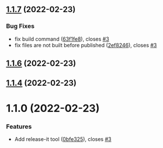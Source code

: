 ## [1.1.7](https://github.com/georgeflug/devready/compare/1.1.6...1.1.7) (2022-02-23)


### Bug Fixes

* fix build command ([63f1fe8](https://github.com/georgeflug/devready/commit/63f1fe8caac5481424353d720d8d88d6fc278666)), closes [#3](https://github.com/georgeflug/devready/issues/3)
* fix files are not built before published ([2ef8246](https://github.com/georgeflug/devready/commit/2ef8246d2659d69fbd28053840de9edbd21ce48c)), closes [#3](https://github.com/georgeflug/devready/issues/3)

## [1.1.6](https://github.com/georgeflug/devready/compare/1.1.4...1.1.6) (2022-02-23)

## [1.1.4](https://github.com/georgeflug/devready/compare/1.1.0...1.1.4) (2022-02-23)

# 1.1.0 (2022-02-23)


### Features

* Add release-it tool ([0bfe325](https://github.com/georgeflug/devready/commit/0bfe32569b7bb7d9af4d4b9a626f2ae8e89b601a)), closes [#3](https://github.com/georgeflug/devready/issues/3)

